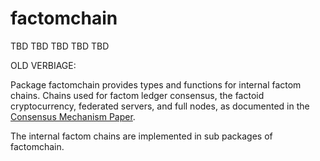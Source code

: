 factomchain
===========

TBD TBD TBD TBD TBD

OLD VERBIAGE:

Package factomchain provides types and functions for internal factom chains. Chains used for factom ledger consensus, the factoid cryptocurrency,  federated servers, and full nodes, as documented in the [Consensus Mechanism Paper](https://docs.google.com/document/d/1gsXbid3UC1AwaIgmUxjsBav0WDxZi73RXIYDETdmhR8/edit?usp=sharing).

The internal factom chains are implemented in sub packages of factomchain.  

